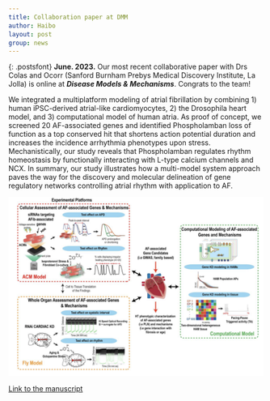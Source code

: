 ```yaml
---
title: Collaboration paper at DMM
author: Haibo
layout: post
group: news
---
```


{: .postsfont}
**June. 2023.** Our most recent collaborative paper with Drs Colas and Ocorr (Sanford Burnham Prebys Medical Discovery Institute, La Jolla) is online at ***Disease Models & Mechanisms***. Congrats to the team!   

We integrated a multiplatform modeling of atrial fibrillation by combining 1) human iPSC-derived atrial-like cardiomyocytes, 2) the Drosophila heart model, and 3) computational model of human atria. As proof of concept, we screened 20 AF-associated genes and identified Phospholamban loss of function as a top conserved hit that shortens action potential duration and increases the incidence arrhythmia phenotypes upon stress. Mechanistically, our study reveals that Phospholamban regulates rhythm homeostasis by functionally interacting with L-type calcium channels and NCX. In summary, our study illustrates how a multi-model system approach paves the way for the discovery and molecular delineation of gene regulatory networks controlling atrial rhythm with application to AF.

<!-- <div class="row"> -->
 <p style="text-align:center;">
<img class="img-fluid mx-5px" src="/docs/post_images/DMM_2023.png" alt="reseach image" style="width:700px">
</p>
<!-- </div> -->

[Link to the manuscript](https://pubmed.ncbi.nlm.nih.gov/37293707/)  